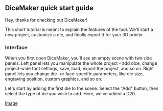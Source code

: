 ## DiceMaker quick start guide

Hey, thanks for checking out DiceMaker!

This short tutorial is meant to explain the features of the tool. We'll start a new project, customize a die, and finally export it for your 3D printer.

### Interface

When you first open DiceMaker, you'll see an empty scene with two side panels. Left panel lets you manipulate the whole project - add dice, change project-wide font settings, save, load, export the project, and so on. Right panel lets you change die- or face-specific parameters, like die size, engraving position, custom graphics, and so on.

Let's start by adding the first die to the scene. Select the "Add" button, then select the type of die you wish to add. Here, we've added a D20.

[Image](/assets/img/quick_start_01.png)